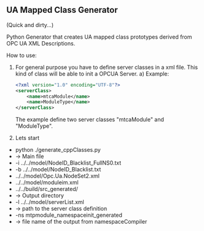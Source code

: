 ## UA Mapped Class Generator

(Quick and dirty...)

Python Generator that creates UA mapped class prototypes derived from OPC UA XML Descriptions.

How to use:

1. For general purpose you have to define server classes in a xml file. This kind of class will be able to init a OPCUA Server.
	a) Example:
	```xml
	<?xml version="1.0" encoding="UTF-8"?>
	<serverClass>
		<name>mtcaModule</name>
		<name>ModuleType</name>
	</serverClass>
	```
	The example define two server classes "mtcaModule" and "ModuleType".

2. Lets start
* python ./generate_cppClasses.py 
* -> Main file
* -i ../../model/NodeID_Blacklist_FullNS0.txt 
* -b ../../model/NodeID_Blacklist.txt 
* ../../model/Opc.Ua.NodeSet2.xml 
* ../../model/moduleim.xml 
* ../../build/src_generated/ 
* -> Output directory
* -l ../../model/serverList.xml 				
* -> path to the server class definition
* -ns mtpmodule_namespaceinit_generated			
* -> file name of the output from namespaceCompiler



